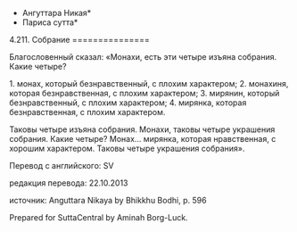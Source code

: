 * Ангуттара Никая*
* Париса сутта*

4\.211\. Собрание
\=\=\=\=\=\=\=\=\=\=\=\=\=\=\=

Благословенный сказал: «Монахи, есть эти четыре изъяна собрания\. Какие четыре?

1\. монах, который безнравственный, с плохим характером;
2\. монахиня, которая безнравственная, с плохим характером;
3\. мирянин, который безнравственный, с плохим характером;
4\. мирянка, которая безнравственная, с плохим характером\.

Таковы четыре изъяна собрания\. Монахи, таковы четыре украшения собрания\. Какие четыре? Монах… мирянка, которая нравственная, с хорошим характером\. Таковы четыре украшения собрания»\.

Перевод с английского: SV

редакция перевода: 22\.10\.2013

источник: Anguttara Nikaya by Bhikkhu Bodhi, p\. 596

Prepared for SuttaCentral by Aminah Borg\-Luck\.